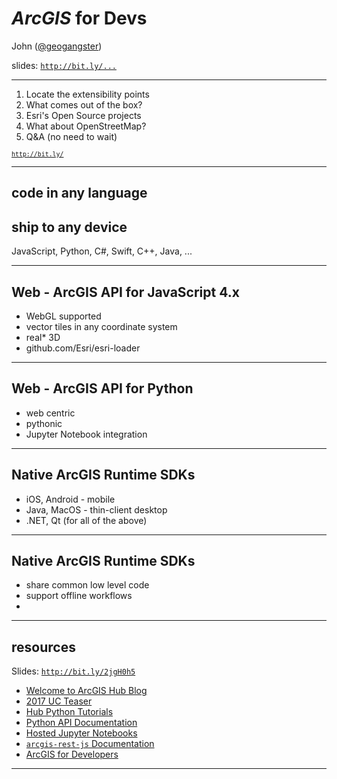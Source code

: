 <!--

desktop and enterprise can be extended with Python (and ArcObjects)

JSAPI
  WebGL building animation - https://developers.arcgis.com/javascript/latest/sample-code/visualization-vv-color-animate/live/index.html
  vector tiles in other projections
  (real) 3D
  esri-loader

Runtime
  iOS
  Android
  .NET (can compile to Android and iOS with Xamarin)
  Qt/C++ (AppStudio is built on this, as is Survey123)

common MVC/MVVM paradigms, Auth and content

Arcade scripting across the platform

REST doc on developer site
  LBS, etc.
  https://johngravois.com/esri-leaflet-gp/closest-facility.html
  https://johngravois.com/esri-leaflet-gp/demos/vrp.html

labs
conceptual doc
choosing platform
free account to get started with hosted services
  private is free
  public is free

OSS
  over 500 projects on github
  #24 rank / ~350 active contributors - https://www.infoworld.com/article/3253948/open-source-tools/who-really-contributes-to-open-source.html
    nuget - https://www.nuget.org/profiles/Esri_Inc
    npm - ?

  esri leaflet
  koop
    esri-proj-codes
    show hurricane harvey walmart

  cedar
  lerc

  more lego building blocks
    https://www.npmjs.com/package/@esri/application-base-js

  Java geometry engine
  arcgis-rest-js
  terraformer
    @esri/arcgis-to-geojson-utils
  calcite-web

OSM
  no more restrictions on use of OSM in basemaps from vendors
  world (and clarity imagery)
    https://www.openstreetmap.org/edit#map=18/-46.40505/168.36129
  PR
    https://github.com/openstreetmap/iD/pull/4633
-->

<!-- .slide: data-background="../fresher-template/images/2017-slide3.png"-->

# ***ArcGIS*** for Devs

John ([@geogangster](@https://twitter.com/geogangster))

slides: [`http://bit.ly/...`](http://bit.ly/...)

---

<!-- .slide: data-background="../fresher-template/images/2017-slide3.png"-->

1. Locate the extensibility points
2. What comes out of the box?
3. Esri's Open Source projects
4. What about OpenStreetMap?
5. Q&A (no need to wait)

<small>[`http://bit.ly/`](http://bit.ly/)</small>

<!--

notes

-->

---

<!-- .slide: data-background="../fresher-template/images/2017-slide2.png" -->

## code in **any** language
## ship to **any** device

JavaScript, Python, C#, Swift, C++, Java, ...

<!--

notes

-->

---

<!-- .slide: data-background="../fresher-template/images/2017-slide2.png" -->

## Web - ArcGIS API for JavaScript 4.x

* WebGL supported
* vector tiles in any coordinate system
* real* 3D
* github.com/Esri/esri-loader

<!--

notes

-->

---

<!-- .slide: data-background="../fresher-template/images/2017-slide2.png" -->

## Web - ArcGIS API for Python

* web centric
* pythonic
* Jupyter Notebook integration

<!--

notes

-->

---

<!-- .slide: data-background="../fresher-template/images/2017-slide2.png" -->

## Native ArcGIS Runtime SDKs

* iOS, Android - mobile
* Java, MacOS - thin-client desktop
* .NET, Qt (for all of the above)

<!--

notes

-->

---

<!-- .slide: data-background="../fresher-template/images/2017-slide2.png" -->

## Native ArcGIS Runtime SDKs

* share common low level code
* support offline workflows
*

<!--

notes

-->

---

<!-- .slide: data-background="../fresher-template/images/2017-slide3.png" -->

## resources

Slides: [`http://bit.ly/2jgH0h5`](http://bit.ly/2jgH0h5)

* [Welcome to ArcGIS Hub Blog](https://blogs.esri.com/esri/arcgis/2017/06/27/welcome-to-arcgis-hub/)
* [2017 UC Teaser](https://www.youtube.com/watch?v=7OrvBKEqQiU)
* [Hub Python Tutorials](https://github.com/esridc/Hub-Tutorials/)
* [Python API Documentation](https://developers.arcgis.com/python/)
* [Hosted Jupyter Notebooks](http://notebooks.esri.com/)
* [`arcgis-rest-js` Documentation](http://arcgis-rest-js.surge.sh/)
* [ArcGIS for Developers](https://developers.arcgis.com/labs/)

---

<!-- .slide: data-background="../fresher-template/images/2017-end.png" -->
